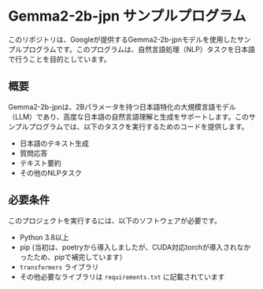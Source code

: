 # Gemma2-2b-jpn サンプルプログラム

このリポジトリは、Googleが提供するGemma2-2b-jpnモデルを使用したサンプルプログラムです。このプログラムは、自然言語処理（NLP）タスクを日本語で行うことを目的としています。

## 概要

Gemma2-2b-jpnは、2Bパラメータを持つ日本語特化の大規模言語モデル（LLM）であり、高度な日本語の自然言語理解と生成をサポートします。このサンプルプログラムでは、以下のタスクを実行するためのコードを提供します。

- 日本語のテキスト生成
- 質問応答
- テキスト要約
- その他のNLPタスク

## 必要条件

このプロジェクトを実行するには、以下のソフトウェアが必要です。

- Python 3.8以上
- pip (当初は、poetryから導入しましたが、CUDA対応torchが導入されなかったため、pipで補完しています）
- `transformers` ライブラリ
- その他必要なライブラリは `requirements.txt` に記載されています